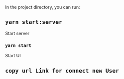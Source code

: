 
In the project directory, you can run:

## `yarn start:server`

Start server

### `yarn start`

Start UI


## `copy url Link for connect new User`

